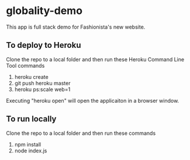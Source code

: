 # globality-demo

This app is full stack demo for Fashionista's new website.

## To deploy to Heroku
Clone the repo to a local folder and then run these Heroku Command Line Tool commands 
  1. heroku create
  2. git push heroku master
  3. heroku ps:scale web=1

Executing "heroku open" will open the applicaiton in a browser window.

## To run locally
Clone the repo to a local folder and then run these commands
  1. npm install
  2. node index.js
